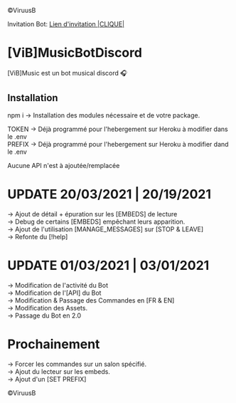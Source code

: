 ©ViruusB

Invitation Bot: [Lien d'invitation |CLIQUE|](https://discord.com/oauth2/authorize?client_id=749823254126133318&permissions=37080128&scope=bot)

# [ViB]MusicBotDiscord

[ViB]Music est un bot musical discord 🎧  

## Installation

npm i -> Installation des modules nécessaire et de votre package.

TOKEN -> Déjà programmé pour l'hebergement sur Heroku à modifier dans le .env  
PREFIX -> Déjà programmé pour l'hebergement sur Heroku à modifier dand le .env  

Aucune API n'est à ajoutée/remplacée  

# UPDATE 20/03/2021 | 20/19/2021  
-> Ajout de détail + épuration sur les [EMBEDS] de lecture  
-> Debug de certains [EMBEDS] empêchant leurs apparition.  
-> Ajout de l'utilisation [MANAGE_MESSAGES] sur [STOP & LEAVE]  
-> Refonte du [!help]  

# UPDATE 01/03/2021 | 03/01/2021  
-> Modification de l'activité du Bot  
-> Modification de l'[API] du Bot    
-> Modification & Passage des Commandes en [FR & EN]  
-> Modification des Assets.  
-> Passage du Bot en 2.0  

# Prochainement  
-> Forcer les commandes sur un salon spécifié.  
-> Ajout du lecteur sur les embeds.  
-> Ajout d'un [SET PREFIX]  

©ViruusB
